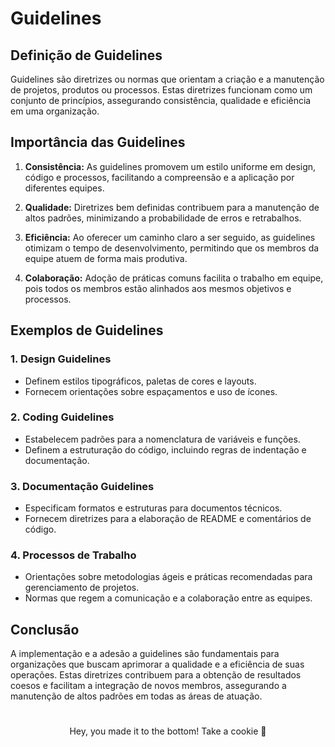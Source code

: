 # Guidelines

## Definição de Guidelines

Guidelines são diretrizes ou normas que orientam a criação e a manutenção de projetos, produtos ou processos. Estas diretrizes funcionam como um conjunto de princípios, assegurando consistência, qualidade e eficiência em uma organização.

## Importância das Guidelines

1. **Consistência:** As guidelines promovem um estilo uniforme em design, código e processos, facilitando a compreensão e a aplicação por diferentes equipes.

2. **Qualidade:** Diretrizes bem definidas contribuem para a manutenção de altos padrões, minimizando a probabilidade de erros e retrabalhos.

3. **Eficiência:** Ao oferecer um caminho claro a ser seguido, as guidelines otimizam o tempo de desenvolvimento, permitindo que os membros da equipe atuem de forma mais produtiva.

4. **Colaboração:** Adoção de práticas comuns facilita o trabalho em equipe, pois todos os membros estão alinhados aos mesmos objetivos e processos.

## Exemplos de Guidelines

### 1. **Design Guidelines**
   - Definem estilos tipográficos, paletas de cores e layouts.
   - Fornecem orientações sobre espaçamentos e uso de ícones.

### 2. **Coding Guidelines**
   - Estabelecem padrões para a nomenclatura de variáveis e funções.
   - Definem a estruturação do código, incluindo regras de indentação e documentação.

### 3. **Documentação Guidelines**
   - Especificam formatos e estruturas para documentos técnicos.
   - Fornecem diretrizes para a elaboração de README e comentários de código.

### 4. **Processos de Trabalho**
   - Orientações sobre metodologias ágeis e práticas recomendadas para gerenciamento de projetos.
   - Normas que regem a comunicação e a colaboração entre as equipes.

## Conclusão

A implementação e a adesão a guidelines são fundamentais para organizações que buscam aprimorar a qualidade e a eficiência de suas operações. Estas diretrizes contribuem para a obtenção de resultados coesos e facilitam a integração de novos membros, assegurando a manutenção de altos padrões em todas as áreas de atuação.


#

<div align="center">
    Hey, you made it to the bottom!
    Take a cookie 🍪
</div>
